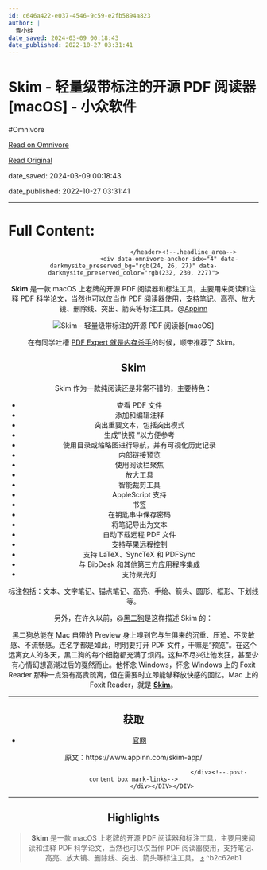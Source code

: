 ```yaml
---
id: c646a422-e037-4546-9c59-e2fb5894a823
author: |
  青小蛙
date_saved: 2024-03-09 00:18:43
date_published: 2022-10-27 03:31:41
---
```


# Skim - 轻量级带标注的开源 PDF 阅读器[macOS] - 小众软件
#Omnivore

[Read on Omnivore](https://omnivore.app/me/skim-pdf-mac-os-18e21a62f46)

[Read Original](https://www.appinn.com/skim-app/)

date_saved: 2024-03-09 00:18:43

date_published: 2022-10-27 03:31:41

--- 

# Full Content: 

<DIV id="readability-content"><DIV data-omnivore-anchor-idx="1" class="page" id="readability-page-1"><div data-omnivore-anchor-idx="2" id="post-43756" data-darkmysite_preserved_bg="rgb(24, 26, 27)" data-darkmysite_preserved_color="rgb(232, 230, 227)">
												<header data-omnivore-anchor-idx="3" data-darkmysite_preserved_bg="rgb(24, 26, 27)" data-darkmysite_preserved_color="rgb(232, 230, 227)">
							
										
								</header><!--.headline_area-->
						<div data-omnivore-anchor-idx="4" data-darkmysite_preserved_bg="rgb(24, 26, 27)" data-darkmysite_preserved_color="rgb(232, 230, 227)">
							
                            																								
																						
<p data-omnivore-anchor-idx="5" data-darkmysite_preserved_bg="rgb(24, 26, 27)" data-darkmysite_preserved_color="rgb(232, 230, 227)"><strong data-omnivore-anchor-idx="6" data-darkmysite_preserved_bg="rgb(24, 26, 27)" data-darkmysite_preserved_color="rgb(232, 230, 227)">Skim</strong> 是一款 macOS 上老牌的开源 PDF 阅读器和标注工具，主要用来阅读和注释 PDF 科学论文，当然也可以仅当作 PDF 阅读器使用，支持笔记、高亮、放大镜、删除线、突出、箭头等标注工具。@<a data-omnivore-anchor-idx="7" href="https://www.appinn.com/skim-app/" data-darkmysite_preserved_bg="rgb(24, 26, 27)" data-darkmysite_preserved_color="rgb(232, 230, 227)">Appinn</a> </p>


<div data-omnivore-anchor-idx="8" data-darkmysite_preserved_bg="rgb(24, 26, 27)" data-darkmysite_preserved_color="rgb(232, 230, 227)">
<figure data-omnivore-anchor-idx="9" data-darkmysite_preserved_bg="rgb(24, 26, 27)" data-darkmysite_preserved_color="rgb(232, 230, 227)"><img data-omnivore-anchor-idx="10" data-omnivore-original-src="https://static1.appinn.com/images/202210/skim.jpg!o" decoding="async" src="https://proxy-prod.omnivore-image-cache.app/0x0,sNAbDMAqMLHxwlXQhYjlFd3gPbebJyBZwdAW2gPw1jF0/https://static1.appinn.com/images/202210/skim.jpg!o" alt="Skim - 轻量级带标注的开源 PDF 阅读器[macOS]" title="Skim - 轻量级带标注的开源 PDF 阅读器[macOS] 1" data-darkmysite_preserved_bg="rgb(24, 26, 27)" data-darkmysite_preserved_color="rgb(232, 230, 227)" data-darkmysite_preserved_filter=""></figure></div>


<p data-omnivore-anchor-idx="11" data-darkmysite_preserved_bg="rgb(24, 26, 27)" data-darkmysite_preserved_color="rgb(232, 230, 227)">在有同学吐槽 <a data-omnivore-anchor-idx="12" href="https://meta.appinn.net/t/topic/37400" target="_blank" rel="noopener" data-darkmysite_preserved_bg="rgb(24, 26, 27)" data-darkmysite_preserved_color="rgb(232, 230, 227)">PDF Expert 就是内存杀手</a>的时候，顺带推荐了 Skim。</p>


<h2 data-omnivore-anchor-idx="13" id="skim" data-darkmysite_preserved_bg="rgb(24, 26, 27)" data-darkmysite_preserved_color="rgb(232, 230, 227)">Skim</h2>


<p data-omnivore-anchor-idx="14" data-darkmysite_preserved_bg="rgb(24, 26, 27)" data-darkmysite_preserved_color="rgb(232, 230, 227)">Skim 作为一款纯阅读还是非常不错的，主要特色：</p>



<ul data-omnivore-anchor-idx="15" data-darkmysite_preserved_bg="rgb(24, 26, 27)" data-darkmysite_preserved_color="rgb(232, 230, 227)"><li data-omnivore-anchor-idx="16" data-darkmysite_preserved_bg="rgb(24, 26, 27)" data-darkmysite_preserved_color="rgb(232, 230, 227)">查看 PDF 文件</li><li data-omnivore-anchor-idx="17" data-darkmysite_preserved_bg="rgb(24, 26, 27)" data-darkmysite_preserved_color="rgb(232, 230, 227)">添加和编辑注释</li><li data-omnivore-anchor-idx="18" data-darkmysite_preserved_bg="rgb(24, 26, 27)" data-darkmysite_preserved_color="rgb(232, 230, 227)">突出重要文本，包括突出模式</li><li data-omnivore-anchor-idx="19" data-darkmysite_preserved_bg="rgb(24, 26, 27)" data-darkmysite_preserved_color="rgb(232, 230, 227)">生成”快照 “以方便参考</li><li data-omnivore-anchor-idx="20" data-darkmysite_preserved_bg="rgb(24, 26, 27)" data-darkmysite_preserved_color="rgb(232, 230, 227)">使用目录或缩略图进行导航，并有可视化历史记录</li><li data-omnivore-anchor-idx="21" data-darkmysite_preserved_bg="rgb(24, 26, 27)" data-darkmysite_preserved_color="rgb(232, 230, 227)">内部链接预览</li><li data-omnivore-anchor-idx="22" data-darkmysite_preserved_bg="rgb(24, 26, 27)" data-darkmysite_preserved_color="rgb(232, 230, 227)">使用阅读栏聚焦</li><li data-omnivore-anchor-idx="23" data-darkmysite_preserved_bg="rgb(24, 26, 27)" data-darkmysite_preserved_color="rgb(232, 230, 227)">放大工具</li><li data-omnivore-anchor-idx="24" data-darkmysite_preserved_bg="rgb(24, 26, 27)" data-darkmysite_preserved_color="rgb(232, 230, 227)">智能裁剪工具</li><li data-omnivore-anchor-idx="25" data-darkmysite_preserved_bg="rgb(24, 26, 27)" data-darkmysite_preserved_color="rgb(232, 230, 227)">AppleScript 支持</li><li data-omnivore-anchor-idx="26" data-darkmysite_preserved_bg="rgb(24, 26, 27)" data-darkmysite_preserved_color="rgb(232, 230, 227)">书签</li><li data-omnivore-anchor-idx="27" data-darkmysite_preserved_bg="rgb(24, 26, 27)" data-darkmysite_preserved_color="rgb(232, 230, 227)">在钥匙串中保存密码</li><li data-omnivore-anchor-idx="28" data-darkmysite_preserved_bg="rgb(24, 26, 27)" data-darkmysite_preserved_color="rgb(232, 230, 227)">将笔记导出为文本</li><li data-omnivore-anchor-idx="29" data-darkmysite_preserved_bg="rgb(24, 26, 27)" data-darkmysite_preserved_color="rgb(232, 230, 227)">自动下载远程 PDF 文件</li><li data-omnivore-anchor-idx="30" data-darkmysite_preserved_bg="rgb(24, 26, 27)" data-darkmysite_preserved_color="rgb(232, 230, 227)">支持苹果远程控制</li><li data-omnivore-anchor-idx="31" data-darkmysite_preserved_bg="rgb(24, 26, 27)" data-darkmysite_preserved_color="rgb(232, 230, 227)">支持 LaTeX、SyncTeX 和 PDFSync</li><li data-omnivore-anchor-idx="32" data-darkmysite_preserved_bg="rgb(24, 26, 27)" data-darkmysite_preserved_color="rgb(232, 230, 227)">与 BibDesk 和其他第三方应用程序集成</li><li data-omnivore-anchor-idx="33" data-darkmysite_preserved_bg="rgb(24, 26, 27)" data-darkmysite_preserved_color="rgb(232, 230, 227)">支持聚光灯</li></ul>



<p data-omnivore-anchor-idx="34" data-darkmysite_preserved_bg="rgb(24, 26, 27)" data-darkmysite_preserved_color="rgb(232, 230, 227)">标注包括：文本、文字笔记、锚点笔记、高亮、手绘、箭头、圆形、框形、下划线等。</p>



<p data-omnivore-anchor-idx="35" data-darkmysite_preserved_bg="rgb(24, 26, 27)" data-darkmysite_preserved_color="rgb(232, 230, 227)">另外，在许久以前，@<a data-omnivore-anchor-idx="36" href="https://www.appinn.com/skim/" data-darkmysite_preserved_bg="rgb(24, 26, 27)" data-darkmysite_preserved_color="rgb(232, 230, 227)">黑二狗</a>是这样描述 Skim 的：</p>



<p data-omnivore-anchor-idx="37" data-darkmysite_preserved_bg="rgb(24, 26, 27)" data-darkmysite_preserved_color="rgb(232, 230, 227)">黑二狗总能在 Mac 自带的 Preview 身上嗅到它与生俱来的沉重、压迫、不灵敏感、不流畅感。连名字都是如此，明明要打开 PDF 文件，干嘛是“预览”。在这个远离女人的冬天，黑二狗的每个细胞都充满了烦闷。这种不尽兴让他发狂，甚至少有心情幻想高潮过后的戛然而止。他怀念 Windows，怀念 Windows 上的 Foxit Reader 那种一点没有高贵疏离，但在需要时立即能够释放快感的回忆。Mac 上的 Foxit Reader，就是&nbsp;<a data-omnivore-anchor-idx="38" href="https://www.appinn.com/skim/" data-darkmysite_preserved_bg="rgb(24, 26, 27)" data-darkmysite_preserved_color="rgb(232, 230, 227)"><strong data-omnivore-anchor-idx="39" data-darkmysite_preserved_bg="rgb(24, 26, 27)" data-darkmysite_preserved_color="rgb(232, 230, 227)">Skim</strong></a>。</p>



<hr data-omnivore-anchor-idx="40" data-darkmysite_preserved_bg="rgb(24, 26, 27)" data-darkmysite_preserved_color="rgb(232, 230, 227)">


<h2 data-omnivore-anchor-idx="41" id="%25e8%258e%25b7%25e5%258f%2596" data-darkmysite_preserved_bg="rgb(24, 26, 27)" data-darkmysite_preserved_color="rgb(232, 230, 227)">获取</h2>


<ul data-omnivore-anchor-idx="42" data-darkmysite_preserved_bg="rgb(24, 26, 27)" data-darkmysite_preserved_color="rgb(232, 230, 227)"><li data-omnivore-anchor-idx="43" data-darkmysite_preserved_bg="rgb(24, 26, 27)" data-darkmysite_preserved_color="rgb(232, 230, 227)"><a data-omnivore-anchor-idx="44" href="https://skim-app.sourceforge.io/" target="_blank" rel="noopener" data-darkmysite_preserved_bg="rgb(24, 26, 27)" data-darkmysite_preserved_color="rgb(232, 230, 227)">官网</a></li></ul>



<p data-omnivore-anchor-idx="45" data-darkmysite_preserved_bg="rgb(24, 26, 27)" data-darkmysite_preserved_color="rgb(232, 230, 227)">原文：https://www.appinn.com/skim-app/<a data-omnivore-anchor-idx="46" href="https://www.appinn.com/skim/" data-darkmysite_preserved_bg="rgb(24, 26, 27)" data-darkmysite_preserved_color="rgb(232, 230, 227)"></a></p>


																															
															
							
                            						</div><!--.post-content box mark-links-->
					</div></DIV></DIV>

---

## Highlights

> **Skim** 是一款 macOS 上老牌的开源 PDF 阅读器和标注工具，主要用来阅读和注释 PDF 科学论文，当然也可以仅当作 PDF 阅读器使用，支持笔记、高亮、放大镜、删除线、突出、箭头等标注工具。 [⤴️](https://omnivore.app/me/skim-pdf-mac-os-18e21a62f46#b2c62eb1-d7a9-445e-a6ce-65d9d282b9fb)  ^b2c62eb1

